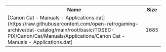 <table>
<tr><th>Name</th><th>Size</th></tr>
<tr><td>[Canon Cat - Manuals - Applications.dat](https://raw.githubusercontent.com/open-retrogaming-archive/dat-catalog/main/root/basic/TOSEC-PIX/Canon/Cat/Manuals/Applications/Canon Cat - Manuals - Applications.dat)</td><td>1685</td></tr>
</table>

